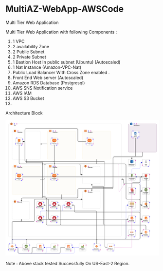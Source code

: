 # MultiAZ-WebApp-AWSCode
Multi Tier Web Application 



Multi Tier Web Application with following Components  :

1) 1 VPC
2) 2 availability Zone 
3) 2 Public Subnet 
4) 2 Private Subnet 
5) 1 Bastion Host In public subnet (Ubuntu) (Autoscaled)
6) 1 Nat Instance (Amazon-VPC-Nat)
7)  Public Load Balancer With Cross Zone enabled .
8)  Front End Web server (Autoscaled)
9)  Amazon RDS Database (Postgresql)
10) AWS SNS Notification service
11) AWS IAM
12) AWS S3 Bucket
13)


Architecture Block 

![alt Arch](https://github.com/Muahamed/MultiAZ-WebApp-AWSCode/blob/master/new-designer.png)


Note : Above stack tested Successfully On US-East-2 Region.


